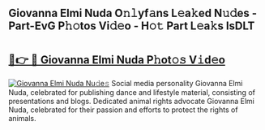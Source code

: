 ## Giovanna Elmi Nuda O𝚗𝚕yf𝚊ns L𝚎a𝚔ed N𝚞𝚍es - Part-EvG P𝚑𝚘tos Vi𝚍𝚎o - H𝚘𝚝 Part L𝚎a𝚔s lsDLT

# <h2><a href="http://kf0xgq.oniu.top/?m=Giovanna+Elmi+Nuda">🔗👉 🔴 Giovanna Elmi Nuda P𝚑ot𝚘𝚜 V𝚒d𝚎o</a></h2>

[![Giovanna Elmi Nuda Nu𝚍e𝚜](https://i.imgur.com/0qMVB7G.gif)](http://kf0xgq.oniu.top/?m=Giovanna+Elmi+Nuda)
Social media personality Giovanna Elmi Nuda, celebrated for publishing dance and lifestyle material, consisting of presentations and blogs. Dedicated animal rights advocate Giovanna Elmi Nuda, celebrated for their passion and efforts to protect the rights of animals.  
